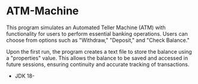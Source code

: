 # ATM-Machine

This program simulates an Automated Teller Machine (ATM) with functionality for users to perform essential banking operations. Users can choose from options such as "Withdraw," "Deposit," and "Check Balance."

Upon the first run, the program creates a text file to store the balance using a "properties" value. This allows the balance to be saved and accessed in future sessions, ensuring continuity and accurate tracking of transactions.

- JDK 18-
